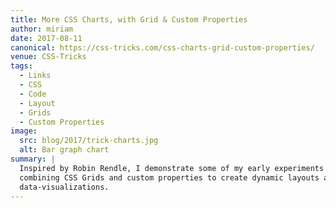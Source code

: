 ```yaml
---
title: More CSS Charts, with Grid & Custom Properties
author: miriam
date: 2017-08-11
canonical: https://css-tricks.com/css-charts-grid-custom-properties/
venue: CSS-Tricks
tags:
  - Links
  - CSS
  - Code
  - Layout
  - Grids
  - Custom Properties
image:
  src: blog/2017/trick-charts.jpg
  alt: Bar graph chart
summary: |
  Inspired by Robin Rendle, I demonstrate some of my early experiments
  combining CSS Grids and custom properties to create dynamic layouts and
  data-visualizations.
---
```


